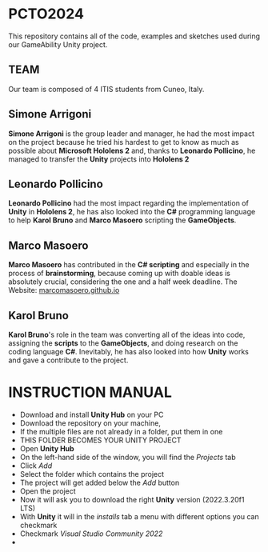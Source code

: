 
# PCTO2024
This repository contains all of the code, examples and sketches used during our GameAbility Unity project.


## TEAM
Our team is composed of 4 ITIS students from Cuneo, Italy.

## Simone Arrigoni
**Simone Arrigoni** is the group leader and manager, he had the most impact on the project because he tried his hardest to get to know as much as possible about **Microsoft Hololens 2** and, thanks to **Leonardo Pollicino**, he managed to transfer the **Unity** projects into **Hololens 2**

## Leonardo Pollicino
**Leonardo Pollicino** had the most impact regarding the implementation of **Unity** in **Hololens 2**, he has also looked into the **C#** programming language to help **Karol Bruno** and **Marco Masoero** scripting the **GameObjects**.

## Marco Masoero
**Marco Masoero** has contributed in the **C# scripting** and especially in the process of **brainstorming**, because coming up with doable ideas is absolutely crucial, considering the one and a half week deadline.
The Website: [marcomasoero.github.io](https://marcomasoero.github.io/)

## Karol Bruno
**Karol Bruno**'s role in the team was converting all of the ideas into code, assigning the **scripts** to the **GameObjects**, and doing research on the coding language **C#**. 
Inevitably, he has also looked into how **Unity** works and gave a contribute to the project.

# INSTRUCTION MANUAL
- Download and install **Unity Hub** on your PC
- Download the repository on your machine, 
- If the multiple files  are not already in a folder, put them in one
- THIS FOLDER BECOMES YOUR UNITY PROJECT
- Open **Unity Hub**
- On the left-hand side of the window, you will find the *Projects* tab
- Click *Add*
- Select the folder which contains the project
- The project will get added below the *Add* button
- Open the project
- Now it will ask you to download the right **Unity** version (2022.3.20f1 LTS)
- With **Unity** it will in the *installs* tab a menu with different options you can checkmark
- Checkmark *Visual Studio Community 2022*
- 
